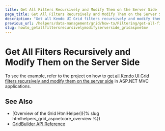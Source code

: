 ```yaml
---
title: Get All Filters Recursively and Modify Them on the Server Side
page_title: Get All Filters Recursively and Modify Them on the Server Side
description: "Get all Kendo UI Grid filters recursively and modify them on the server side in ASP.NET MVC applications."
previous_url: /helpers/data-management/grid/how-to/Filtering/get-all-filters-recursively-modify-servre-side
slug: howto_getallfiltersrecursivelymodifyserverside_gridaspnetmv
---
```


# Get All Filters Recursively and Modify Them on the Server Side

To see the example, refer to the project on how to [get all Kendo UI Grid filters recursively and modify them on the server side](https://github.com/telerik/ui-for-aspnet-mvc-examples/tree/master/grid/grid-get-all-filters-recursively-and-modify-them-on-server) in ASP.NET MVC applications.

## See Also

* [Overview of the Grid HtmlHelper]({% slug htmlhelpers_grid_aspnetcore_overview %})
* [GridBuilder API Reference](http://docs.telerik.com/aspnet-mvc/api/Kendo.Mvc.UI.Fluent/GridBuilder)


